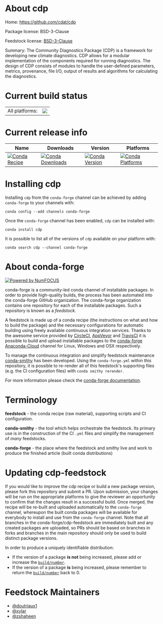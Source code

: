 About cdp
=========

Home: https://github.com/cdat/cdp

Package license: BSD-3-Clause

Feedstock license: [BSD-3-Clause](https://github.com/conda-forge/cdp-feedstock/blob/master/LICENSE.txt)

Summary: The Community Diagnostics Package (CDP) is a framework for developing new
climate diagnostics. CDP allows for a modular implementation of the
components required for running diagnostics. The design of CDP consists
of modules to handle the user-defined parameters, metrics, provenance,
file I/O, output of results and algorithms for calculating the diagnostics.


Current build status
====================


<table><tr><td>All platforms:</td>
    <td>
      <a href="https://dev.azure.com/conda-forge/feedstock-builds/_build/latest?definitionId=3807&branchName=master">
        <img src="https://dev.azure.com/conda-forge/feedstock-builds/_apis/build/status/cdp-feedstock?branchName=master">
      </a>
    </td>
  </tr>
</table>

Current release info
====================

| Name | Downloads | Version | Platforms |
| --- | --- | --- | --- |
| [![Conda Recipe](https://img.shields.io/badge/recipe-cdp-green.svg)](https://anaconda.org/conda-forge/cdp) | [![Conda Downloads](https://img.shields.io/conda/dn/conda-forge/cdp.svg)](https://anaconda.org/conda-forge/cdp) | [![Conda Version](https://img.shields.io/conda/vn/conda-forge/cdp.svg)](https://anaconda.org/conda-forge/cdp) | [![Conda Platforms](https://img.shields.io/conda/pn/conda-forge/cdp.svg)](https://anaconda.org/conda-forge/cdp) |

Installing cdp
==============

Installing `cdp` from the `conda-forge` channel can be achieved by adding `conda-forge` to your channels with:

```
conda config --add channels conda-forge
```

Once the `conda-forge` channel has been enabled, `cdp` can be installed with:

```
conda install cdp
```

It is possible to list all of the versions of `cdp` available on your platform with:

```
conda search cdp --channel conda-forge
```


About conda-forge
=================

[![Powered by NumFOCUS](https://img.shields.io/badge/powered%20by-NumFOCUS-orange.svg?style=flat&colorA=E1523D&colorB=007D8A)](http://numfocus.org)

conda-forge is a community-led conda channel of installable packages.
In order to provide high-quality builds, the process has been automated into the
conda-forge GitHub organization. The conda-forge organization contains one repository
for each of the installable packages. Such a repository is known as a *feedstock*.

A feedstock is made up of a conda recipe (the instructions on what and how to build
the package) and the necessary configurations for automatic building using freely
available continuous integration services. Thanks to the awesome service provided by
[CircleCI](https://circleci.com/), [AppVeyor](https://www.appveyor.com/)
and [TravisCI](https://travis-ci.com/) it is possible to build and upload installable
packages to the [conda-forge](https://anaconda.org/conda-forge)
[Anaconda-Cloud](https://anaconda.org/) channel for Linux, Windows and OSX respectively.

To manage the continuous integration and simplify feedstock maintenance
[conda-smithy](https://github.com/conda-forge/conda-smithy) has been developed.
Using the ``conda-forge.yml`` within this repository, it is possible to re-render all of
this feedstock's supporting files (e.g. the CI configuration files) with ``conda smithy rerender``.

For more information please check the [conda-forge documentation](https://conda-forge.org/docs/).

Terminology
===========

**feedstock** - the conda recipe (raw material), supporting scripts and CI configuration.

**conda-smithy** - the tool which helps orchestrate the feedstock.
                   Its primary use is in the construction of the CI ``.yml`` files
                   and simplify the management of *many* feedstocks.

**conda-forge** - the place where the feedstock and smithy live and work to
                  produce the finished article (built conda distributions)


Updating cdp-feedstock
======================

If you would like to improve the cdp recipe or build a new
package version, please fork this repository and submit a PR. Upon submission,
your changes will be run on the appropriate platforms to give the reviewer an
opportunity to confirm that the changes result in a successful build. Once
merged, the recipe will be re-built and uploaded automatically to the
`conda-forge` channel, whereupon the built conda packages will be available for
everybody to install and use from the `conda-forge` channel.
Note that all branches in the conda-forge/cdp-feedstock are
immediately built and any created packages are uploaded, so PRs should be based
on branches in forks and branches in the main repository should only be used to
build distinct package versions.

In order to produce a uniquely identifiable distribution:
 * If the version of a package **is not** being increased, please add or increase
   the [``build/number``](https://conda.io/docs/user-guide/tasks/build-packages/define-metadata.html#build-number-and-string).
 * If the version of a package **is** being increased, please remember to return
   the [``build/number``](https://conda.io/docs/user-guide/tasks/build-packages/define-metadata.html#build-number-and-string)
   back to 0.

Feedstock Maintainers
=====================

* [@doutriaux1](https://github.com/doutriaux1/)
* [@xylar](https://github.com/xylar/)
* [@zshaheen](https://github.com/zshaheen/)

